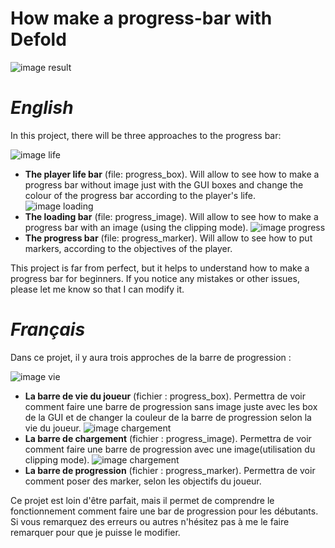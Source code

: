 # How make a progress-bar with Defold

![image result](https://github.com/malamiamato/progress-bar/blob/main/image/progress_bar.gif)

# ***English***

In this project, there will be three approaches to the progress bar:

![image life](https://github.com/malamiamato/progress-bar/blob/main/image/life.gif)
- **The player life bar** (file: progress_box). Will allow to see how to make a progress bar without image just with the GUI boxes and change the colour of the progress bar according to the player's life.
![image loading](https://github.com/malamiamato/progress-bar/blob/main/image/load.gif)
- **The loading bar** (file: progress_image). Will allow to see how to make a progress bar with an image (using the clipping mode).
![image progress](https://github.com/malamiamato/progress-bar/blob/main/image/progression.gif)
- **The progress bar** (file: progress_marker). Will allow to see how to put markers, according to the objectives of the player.

This project is far from perfect, but it helps to understand how to make a progress bar for beginners.
If you notice any mistakes or other issues, please let me know so that I can modify it.


# ***Français***

Dans ce projet, il y aura trois approches de la barre de progression :

![image vie](https://github.com/malamiamato/progress-bar/blob/main/image/progress_bar.gif)
- **La barre de vie du joueur** (fichier : progress_box). Permettra de voir comment faire une barre de progression sans image juste avec les box de la GUI et de changer la couleur de la barre de progression selon la vie du joueur.
![image chargement](https://github.com/malamiamato/progress-bar/blob/main/image/life.gif)
- **La barre de chargement** (fichier : progress_image). Permettra de voir comment faire une barre de progression avec une image(utilisation du clipping mode).
![image chargement](https://github.com/malamiamato/progress-bar/blob/main/image/progression.gif)
- **La barre de progression** (fichier : progress_marker). Permettra de voir comment poser des marker, selon les objectifs du joueur.

Ce projet est loin d'être parfait, mais il permet de comprendre le fonctionnement comment faire une bar de progression pour les débutants.
Si vous remarquez des erreurs ou autres n'hésitez pas à me le faire remarquer pour que je puisse le modifier.


